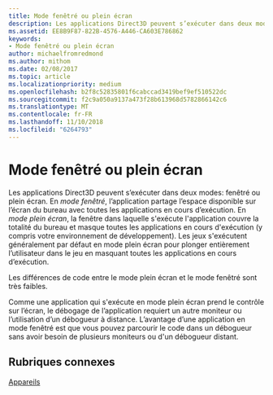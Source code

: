 ```yaml
---
title: Mode fenêtré ou plein écran
description: Les applications Direct3D peuvent s’exécuter dans deux modes, fenêtré ou plein écran.
ms.assetid: EE8B9F87-822B-4576-A446-CA603E786862
keywords:
- Mode fenêtré ou plein écran
author: michaelfromredmond
ms.author: mithom
ms.date: 02/08/2017
ms.topic: article
ms.localizationpriority: medium
ms.openlocfilehash: b2f8c52835801f6cabccad3419bef9ef510522dc
ms.sourcegitcommit: f2c9a050a9137a473f28b613968d5782866142c6
ms.translationtype: MT
ms.contentlocale: fr-FR
ms.lasthandoff: 11/10/2018
ms.locfileid: "6264793"
---
```

# <a name="span-iddirect3dconceptswindowedvsfull-screenmodespanwindowed-vs-full-screen-mode"></a><span id="direct3dconcepts.windowed_vs__full-screen_mode"></span>Mode fenêtré ou plein écran


Les applications Direct3D peuvent s’exécuter dans deux modes: fenêtré ou plein écran. En *mode fenêtré*, l’application partage l’espace disponible sur l’écran du bureau avec toutes les applications en cours d’exécution. En *mode plein écran*, la fenêtre dans laquelle s'exécute l'application couvre la totalité du bureau et masque toutes les applications en cours d'exécution (y compris votre environnement de développement). Les jeux s'exécutent généralement par défaut en mode plein écran pour plonger entièrement l’utilisateur dans le jeu en masquant toutes les applications en cours d’exécution.

Les différences de code entre le mode plein écran et le mode fenêtré sont très faibles.

Comme une application qui s'exécute en mode plein écran prend le contrôle sur l’écran, le débogage de l’application requiert un autre moniteur ou l’utilisation d’un débogueur à distance. L’avantage d’une application en mode fenêtré est que vous pouvez parcourir le code dans un débogueur sans avoir besoin de plusieurs moniteurs ou d'un débogueur distant.

## <a name="span-idrelated-topicsspanrelated-topics"></a><span id="related-topics"></span>Rubriques connexes


[Appareils](devices.md)

 

 




